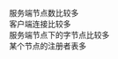 


服务端节点数比较多  
客户端连接比较多  
服务端节点下的字节点比较多  
某个节点的注册者表多  


<!-- 
https://blog.csdn.net/zh521zh/article/details/51731818
https://blog.csdn.net/weixin_33716154/article/details/92614922?utm_term=zookeeper%E8%BF%9E%E6%8E%A5%E8%BF%87%E5%A4%9A&utm_medium=distribute.pc_aggpage_search_result.none-task-blog-2~all~sobaiduweb~default-0-92614922&spm=3001.4430
https://blog.csdn.net/yuanwangliu/article/details/50680802
-->